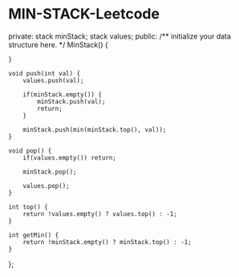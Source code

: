 # MIN-STACK-Leetcode

private:
    stack<int> minStack;
    stack<int> values;
public:
    /** initialize your data structure here. */
    MinStack() {
        
    }
    
    void push(int val) {
        values.push(val);

        if(minStack.empty()) {
            minStack.push(val);
            return;
        }
        
        minStack.push(min(minStack.top(), val));      
    }
    
    void pop() {
        if(values.empty()) return;
        
        minStack.pop();
        
        values.pop();
    }
    
    int top() {
        return !values.empty() ? values.top() : -1;
    }
    
    int getMin() {
        return !minStack.empty() ? minStack.top() : -1;
    }
};
